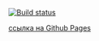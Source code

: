 [![Build status](https://ci.appveyor.com/api/projects/status/403a7rhl0m4m91ui?svg=true)](https://ci.appveyor.com/project/Safmaxser/hw-ahj-workers-1-frontend)

[ссылка на Github Pages](https://safmaxser.github.io/hw-ahj-workers-1-frontend/)
